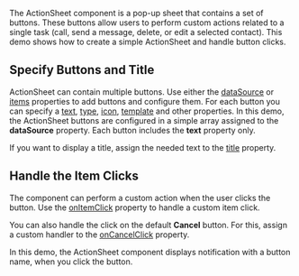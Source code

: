 The ActionSheet component is a pop-up sheet that contains a set of buttons. These buttons allow users to perform custom actions related to a single task (call, send a message, delete, or edit a selected contact). This demo shows how to create a simple ActionSheet and handle button clicks.

## Specify Buttons and Title

ActionSheet can contain multiple buttons. Use either the [dataSource](/Documentation/ApiReference/UI_Components/dxActionSheet/Configuration/#dataSource) or [items](/Documentation/ApiReference/UI_Components/dxActionSheet/Configuration/items/) properties to add buttons and configure them. For each button you can specify a [text](/Documentation/ApiReference/UI_Components/dxActionSheet/Configuration/items/#text), [type](/Documentation/ApiReference/UI_Components/dxActionSheet/Configuration/items/#type), [icon](/Documentation/ApiReference/UI_Components/dxActionSheet/Configuration/items/#icon), [template](/Documentation/ApiReference/UI_Components/dxActionSheet/Configuration/items/#template) and other properties. In this demo, the ActionSheet buttons are configured in a simple array assigned to the **dataSource** property. Each button includes the **text** property only.

If you want to display a title, assign the needed text to the [title](/Documentation/ApiReference/UI_Components/dxActionSheet/Configuration/#title) property.

## Handle the Item Clicks

The component can perform a custom action when the user clicks the button. Use the [onItemClick](/Documentation/ApiReference/UI_Components/dxActionSheet/Configuration/#onItemClick) property to handle a custom item click.

You can also handle the click on the default **Cancel** button. For this, assign a custom handler to the [onCancelClick](/Documentation/ApiReference/UI_Components/dxActionSheet/Configuration/#onCancelClick) property. 

In this demo, the ActionSheet component displays notification with a button name, when you click the button. 


